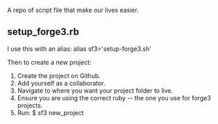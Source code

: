 A repo of script file that make our lives easier.

setup_forge3.rb
---------------

I use this with an alias:
    alias sf3='setup-forge3.sh'

Then to create a new project:

1. Create the project on Github.
2. Add yourself as a collaborator.
3. Navigate to where you want your project folder to live.
4. Ensure you are using the correct ruby -- the one you use for forge3 projects.
5. Run:
    $ sf3 new_project